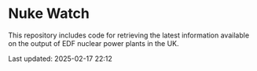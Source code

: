# Nuke Watch

This repository includes code for retrieving the latest information available on the output of EDF nuclear power plants in the UK.

Last updated: 2025-02-17 22:12